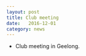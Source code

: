 ```yaml
---
layout: post
title: Club meeting
date:   2016-12-01
category: news
---
```


* Club meeting in Geelong.
